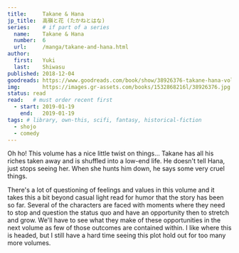 ```yaml
---
title:     Takane & Hana
jp_title:  高嶺と花 (たかねとはな)
series:    # if part of a series
  name:    Takane & Hana
  number:  6
  url:     /manga/takane-and-hana.html
author: 
  first:   Yuki
  last:    Shiwasu
published: 2018-12-04 
goodreads: https://www.goodreads.com/book/show/38926376-takane-hana-vol-6
img:       https://images.gr-assets.com/books/1532868216l/38926376.jpg
status: read
read:   # must order recent first
  - start: 2019-01-19  
    end:   2019-01-19 
tags: # library, own-this, scifi, fantasy, historical-fiction
  - shojo
  - comedy
---
```


Oh ho! This volume has a nice little twist on things... <spoiler>Takane has all his riches taken away and is shuffled into a low-end life. He doesn't tell Hana, just stops seeing her. When she hunts him down, he says some very cruel things.</spoiler>

There's a lot of questioning of feelings and values in this volume and it takes this a bit beyond casual light read for humor that the story has been so far. Several of the characters are faced with moments where they need to stop and question the status quo and have an opportunity then to stretch and grow. We'll have to see what they make of these opportunities in the next volume as few of those outcomes are contained within.  I like where this is headed, but I still have a hard time seeing this plot hold out for too many more volumes.
